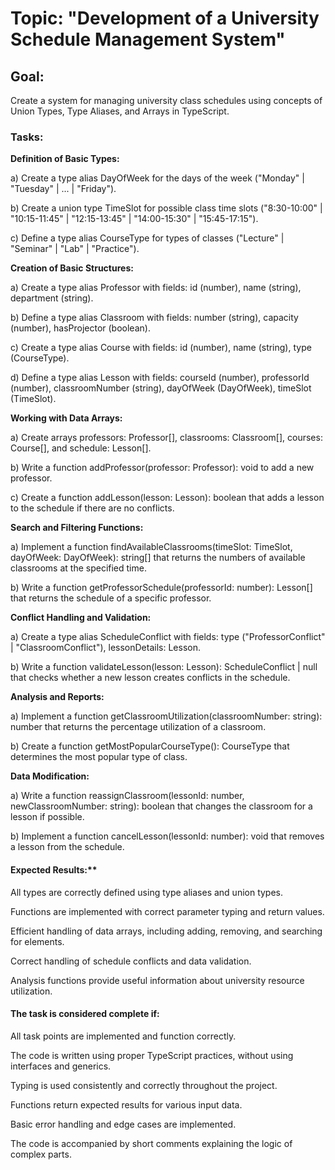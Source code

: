 # Topic: "Development of a University Schedule Management System"

## Goal:

Create a system for managing university class schedules using concepts of Union Types, Type Aliases, and Arrays in TypeScript.

### Tasks:

**Definition of Basic Types:**

a) Create a type alias DayOfWeek for the days of the week ("Monday" | "Tuesday" | ... | "Friday").

b) Create a union type TimeSlot for possible class time slots ("8:30-10:00" | "10:15-11:45" | "12:15-13:45" | "14:00-15:30" | "15:45-17:15").

c) Define a type alias CourseType for types of classes ("Lecture" | "Seminar" | "Lab" | "Practice").


**Creation of Basic Structures:**

a) Create a type alias Professor with fields: id (number), name (string), department (string).

b) Define a type alias Classroom with fields: number (string), capacity (number), hasProjector (boolean).

c) Create a type alias Course with fields: id (number), name (string), type (CourseType).

d) Define a type alias Lesson with fields: courseId (number), professorId (number), classroomNumber (string), dayOfWeek (DayOfWeek), timeSlot (TimeSlot).


**Working with Data Arrays:**


a) Create arrays professors: Professor[], classrooms: Classroom[], courses: Course[], and schedule: Lesson[].

b) Write a function addProfessor(professor: Professor): void to add a new professor.

c) Create a function addLesson(lesson: Lesson): boolean that adds a lesson to the schedule if there are no conflicts.


**Search and Filtering Functions:**

a) Implement a function findAvailableClassrooms(timeSlot: TimeSlot, dayOfWeek: DayOfWeek): string[] that returns the numbers of available classrooms at the specified time.

b) Write a function getProfessorSchedule(professorId: number): Lesson[] that returns the schedule of a specific professor.

**Conflict Handling and Validation:**

a) Create a type alias ScheduleConflict with fields: type ("ProfessorConflict" | "ClassroomConflict"), lessonDetails: Lesson.

b) Write a function validateLesson(lesson: Lesson): ScheduleConflict | null that checks whether a new lesson creates conflicts in the schedule.


**Analysis and Reports:**

a) Implement a function getClassroomUtilization(classroomNumber: string): number that returns the percentage utilization of a classroom.

b) Create a function getMostPopularCourseType(): CourseType that determines the most popular type of class.

**Data Modification:**

a) Write a function reassignClassroom(lessonId: number, newClassroomNumber: string): boolean that changes the classroom for a lesson if possible.

b) Implement a function cancelLesson(lessonId: number): void that removes a lesson from the schedule.

#### Expected Results:**

All types are correctly defined using type aliases and union types.

Functions are implemented with correct parameter typing and return values.

Efficient handling of data arrays, including adding, removing, and searching for elements.

Correct handling of schedule conflicts and data validation.

Analysis functions provide useful information about university resource utilization.


#### The task is considered complete if:

All task points are implemented and function correctly.

The code is written using proper TypeScript practices, without using interfaces and generics.

Typing is used consistently and correctly throughout the project.

Functions return expected results for various input data.

Basic error handling and edge cases are implemented.

The code is accompanied by short comments explaining the logic of complex parts.

